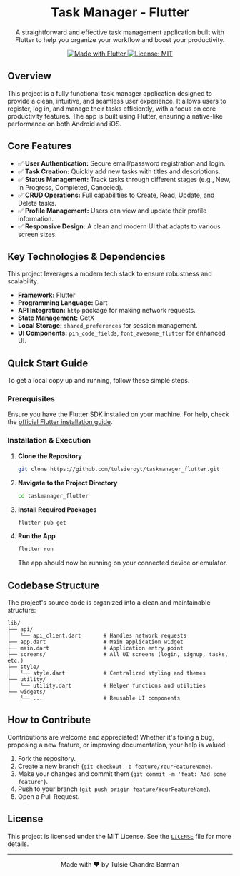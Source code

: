 <div align="center">
  <h1>Task Manager - Flutter</h1>
  <p>A straightforward and effective task management application built with Flutter to help you organize your workflow and boost your productivity.</p>
  
  <p>
    <a href="https://flutter.dev/">
      <img src="https://img.shields.io/badge/Made%20with-Flutter-02569B.svg" alt="Made with Flutter">
    </a>
    <a href="https://opensource.org/licenses/MIT">
      <img src="https://img.shields.io/badge/License-MIT-green.svg" alt="License: MIT">
    </a>
  </p>
</div>

## Overview

This project is a fully functional task manager application designed to provide a clean, intuitive, and seamless user experience. It allows users to register, log in, and manage their tasks efficiently, with a focus on core productivity features. The app is built using Flutter, ensuring a native-like performance on both Android and iOS.

## Core Features

*   ✅ **User Authentication:** Secure email/password registration and login.
*   ✅ **Task Creation:** Quickly add new tasks with titles and descriptions.
*   ✅ **Status Management:** Track tasks through different stages (e.g., New, In Progress, Completed, Canceled).
*   ✅ **CRUD Operations:** Full capabilities to Create, Read, Update, and Delete tasks.
*   ✅ **Profile Management:** Users can view and update their profile information.
*   ✅ **Responsive Design:** A clean and modern UI that adapts to various screen sizes.

## Key Technologies & Dependencies

This project leverages a modern tech stack to ensure robustness and scalability.

*   **Framework:** Flutter
*   **Programming Language:** Dart
*   **API Integration:** `http` package for making network requests.
*   **State Management:** GetX
*   **Local Storage:** `shared_preferences` for session management.
*   **UI Components:** `pin_code_fields`, `font_awesome_flutter` for enhanced UI.

## Quick Start Guide

To get a local copy up and running, follow these simple steps.

### Prerequisites

Ensure you have the Flutter SDK installed on your machine. For help, check the [official Flutter installation guide](https://flutter.dev/docs/get-started/install).

### Installation & Execution

1.  **Clone the Repository**
    ```sh
    git clone https://github.com/tulsieroyt/taskmanager_flutter.git
    ```
2.  **Navigate to the Project Directory**
    ```sh
    cd taskmanager_flutter
    ```
3.  **Install Required Packages**
    ```sh
    flutter pub get
    ```
4.  **Run the App**
    ```sh
    flutter run
    ```
    The app should now be running on your connected device or emulator.

## Codebase Structure

The project's source code is organized into a clean and maintainable structure:

```
lib/
├── api/
│   └── api_client.dart       # Handles network requests
├── app.dart                  # Main application widget
├── main.dart                 # Application entry point
├── screens/                  # All UI screens (login, signup, tasks, etc.)
├── style/
│   └── style.dart            # Centralized styling and themes
├── utility/
│   └── utility.dart          # Helper functions and utilities
└── widgets/
    └── ...                   # Reusable UI components
```

## How to Contribute

Contributions are welcome and appreciated! Whether it's fixing a bug, proposing a new feature, or improving documentation, your help is valued.

1.  Fork the repository.
2.  Create a new branch (`git checkout -b feature/YourFeatureName`).
3.  Make your changes and commit them (`git commit -m 'feat: Add some feature'`).
4.  Push to your branch (`git push origin feature/YourFeatureName`).
5.  Open a Pull Request.

## License

This project is licensed under the MIT License. See the [`LICENSE`](https://github.com/tulsieroyt/taskmanager_flutter/blob/master/LICENSE) file for more details.

---

<div align="center">
  <p>Made with ❤️ by Tulsie Chandra Barman</p>
</div>
